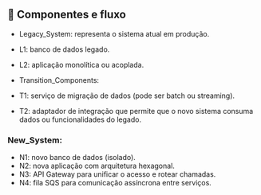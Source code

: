 ## 🧩 Componentes e fluxo
- Legacy_System: representa o sistema atual em produção.

- L1: banco de dados legado.
- L2: aplicação monolítica ou acoplada.
- Transition_Components:

- T1: serviço de migração de dados (pode ser batch ou streaming).
- T2: adaptador de integração que permite que o novo sistema consuma dados ou funcionalidades do legado.

### New_System:

- N1: novo banco de dados (isolado).
- N2: nova aplicação com arquitetura hexagonal.
- N3: API Gateway para unificar o acesso e rotear chamadas.
- N4: fila SQS para comunicação assíncrona entre serviços.